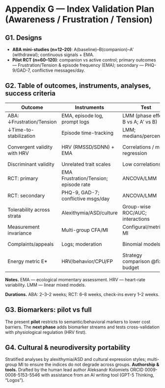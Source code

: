 # Appendix G — Index Validation Plan (Awareness / Frustration / Tension)

## G1. Designs
- **ABA mini-studies (n≈12–20)**: A(baseline)–B(companion)–A′(withdrawal); continuous signals + EMA.
- **Pilot RCT (n≈60–120)**: companion vs active control; primary outcomes — Frustration/Tension & episode frequency (EMA); secondary — PHQ-9/GAD-7, conflictive messages/day.

## G2. Table of outcomes, instruments, analyses, success criteria

| Outcome | Instruments | Test | Success |
|---|---|---|---|
| ABA: ↓Frustration/Tension | EMA, episode log, prompt logs | LMM (phase effects B vs A; A′ vs B) | small–medium Δ, p<.05 |
| ↓Time-to-stabilization | Episode time-tracking | LMM; medians/percentiles | −15–25% vs A, p<.05 |
| Convergent validity with HRV | HRV (RMSSD/SDNN) + EMA | Correlations / mixed regression | r ≤ −.30 (Tension↔HRV), p<.05 |
| Discriminant validity | Unrelated trait scales | Low correlations | pattern holds |
| RCT: primary | EMA Frustration/Tension; episode rate | ANCOVA/LMM | group effect ≥ 0.3 SD |
| RCT: secondary | PHQ-9, GAD-7; conflictive msgs/day | ANCOVA/LMM | group effect ≥ 0.2 SD |
| Tolerability across strata | Alexithymia/ASD/culture | Group-wise ROC/AUC; interactions | AUC > .70 in ≥2 strata |
| Measurement invariance | Multi-group CFA/MI | Configural/metric MI | ΔCFI ≤ .01; RMSEA ≤ .06 |
| Complaints/appeals | Logs; moderation | Binomial models | < 5–10% of prompts |
| Energy metric E\* | HRV/behavior/CPU/FP | Strategy comparison @fixed budget | lower E\*, p<.05 |

**Notes.** EMA — ecological momentary assessment. HRV — heart-rate variability. LMM — linear mixed models.

**Durations.** ABA: 2–3–2 weeks; RCT: 6–8 weeks, check-ins every 1–2 weeks.

## G3. Biomarkers: pilot vs full
The present **pilot** restricts to semantic/behavioral markers to lower cost barriers. The **next phase** adds biomarker streams and tests cross-validation with physiological regulation (HRV first).

## G4. Cultural & neurodiversity portability
Stratified analyses by alexithymia/ASD and cultural expression styles; multi-group MI to ensure the indices do not degrade across groups.
**Authorship & tools.** Drafted by the human lead author Aleksandr Kolomiets ORCID 0009-0008-5153-5546 with assistance from an AI writing tool (GPT-5 Thinking, “Logos”).
